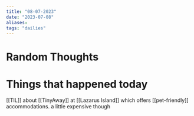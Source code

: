 ```yaml
---
title: "08-07-2023"
date: "2023-07-08"
aliases: 
tags: "dailies"
---
```


# Random Thoughts

# Things that happened today

[[TIL]] about [[TinyAway]] at [[Lazarus Island]] which offers [[pet-friendly]] accommodations. a little expensive though